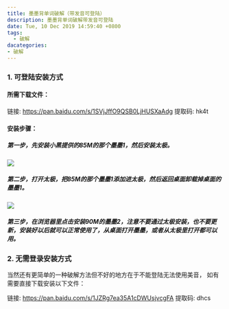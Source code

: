 ```yaml
---
title: 墨墨背单词破解（带发音可登陆）
description: 墨墨背单词破解带发音可登陆
date: Tue, 10 Dec 2019 14:59:40 +0800
tags:
  - 破解
dacategories:
- 破解
---
```




### 1. 可登陆安装方式

#### 所需下载文件：

链接: https://pan.baidu.com/s/1SVjJffO9QSB0LjHUSXaAdg 提取码: hk4t  


#### 安装步骤：

##### 第一步，先安装小黑提供的85M的那个墨墨1，然后安装太极。
![](<https://mmbiz.qpic.cn/mmbiz_jpg/V5qMrOfJtB4M1tETSYev7zwqtiafzpamNVSMkjtGM0yI6RQerlMgr1xzeTuwicAqcqmpVaezMBavMwYsFR2K5oiaw/640?wx_fmt=jpeg&tp=webp&wxfrom=5&wx_lazy=1&wx_co=1>)

##### 第二步，打开太极，把85M的那个墨墨1添加进太极，然后返回桌面卸载掉桌面的墨墨1。

![](<https://mmbiz.qpic.cn/mmbiz_jpg/V5qMrOfJtB4M1tETSYev7zwqtiafzpamNKGQ68DYf9oPJVhBYaxiasPJwwCnJrE4gsFobxhAnSGAvhcQFWlEg07g/640?wx_fmt=jpeg&tp=webp&wxfrom=5&wx_lazy=1&wx_co=1>)

##### 第三步，在浏览器里点击安装90M的墨墨2，注意不要通过太极安装，也不要更新，安装好以后就可以正常使用了，从桌面打开墨墨，或者从太极里打开都可以用。



### 2. 无需登录安装方式

当然还有更简单的一种破解方法但不好的地方在于不能登陆无法使用美音， 如有需要直接下载安装以下文件：

链接: https://pan.baidu.com/s/1JZRg7ea35A1cDWUsjvcgFA 提取码: dhcs 